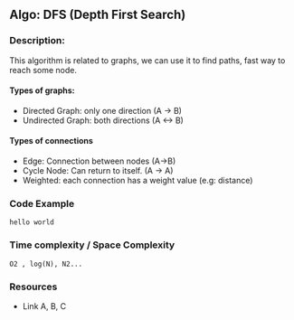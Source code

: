 
## Algo: DFS (Depth First Search)

### Description: 

This algorithm is related to graphs, we can use it to find paths, fast way to reach some node.

#### Types of graphs: 

- Directed Graph: only one direction (A -> B)
- Undirected Graph: both directions (A <-> B)

#### Types of connections

- Edge: Connection between nodes (A->B)
- Cycle Node: Can return to itself. (A -> A)
- Weighted: each connection has a weight value (e.g: distance)


### Code Example

```
hello world
```

### Time complexity / Space Complexity

```
O2 , log(N), N2...
```

### Resources

- Link A, B, C
